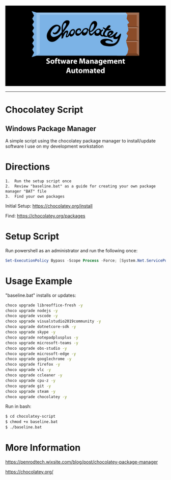 ![Chocolatey Image](chocolatey-media.png)

---

# Chocolatey Script 
## Windows Package Manager
A simple script using the chocolatey package manager to install/update software I use on my development workstation

# Directions

    1.  Run the setup script once
    2.  Review "baseline.bat" as a guide for creating your own package manager "BAT" file
    3.  Find your own packages

Initial Setup: https://chocolatey.org/install

Find: https://chocolatey.org/packages


# Setup Script
Run powershell as an administrator and run the following once:
```powershell
Set-ExecutionPolicy Bypass -Scope Process -Force; [System.Net.ServicePointManager]::SecurityProtocol = [System.Net.ServicePointManager]::SecurityProtocol -bor 3072; iex ((New-Object System.Net.WebClient).DownloadString('https://chocolatey.org/install.ps1'))
```
# Usage Example
"baseline.bat" installs or updates:
```bash
choco upgrade libreoffice-fresh -y
choco upgrade nodejs -y
choco upgrade vscode -y
choco upgrade visualstudio2019community -y
choco upgrade dotnetcore-sdk -y
choco upgrade skype -y
choco upgrade notepadplusplus -y
choco upgrade microsoft-teams -y
choco upgrade obs-studio -y
choco upgrade microsoft-edge -y
choco upgrade googlechrome -y
choco upgrade firefox -y
choco upgrade vlc -y
choco upgrade ccleaner -y
choco upgrade cpu-z -y
choco upgrade git -y
choco upgrade steam -y
choco upgrade chocolatey -y
```

Run in bash:
```bash
$ cd chocolatey-script
$ chmod +x baseline.bat
$ ./baseline.bat
```

# More Information

https://penrodtech.wixsite.com/blog/post/chocolatey-package-manager

https://chocolatey.org/